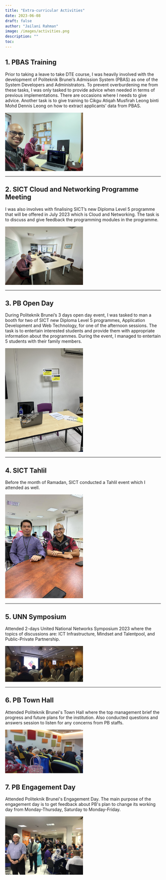 ```yaml
---
title: "Extra-curricular Activities"
date: 2023-06-08
draft: false
author: "Jailani Rahman"
image: /images/activities.png
description: ""
toc:
---
```


## 1. PBAS Training

Prior to taking a leave to take DTE course, I was heavily involved with the development of Politeknik Brunei’s Admission System (PBAS) as one of the System Developers and Administrators. To prevent overburdening me from these tasks, I was only tasked to provide advice when needed in terms of previous implementations. There are occasions where I needs to give advice. Another task is to give training to Cikgu Atiqah Musfirah Leong binti Mohd Dennis Leong on how to extract applicants’ data from PBAS.

<img src="resources/pbas_training.jpg" width="50%" height="50%" />

---

## 2. SICT Cloud and Networking Programme Meeting

I was also involves with finalising SICT’s new Diploma Level 5 programme that will be offered in July 2023 which is Cloud and Networking. The task is to discuss and give feedback the programming modules in the programme.

<img src="resources/network_meeting.jpg" width="50%" height="50%" />

---

## 3. PB Open Day

During Politeknik Brunei’s 3 days open day event, I was tasked to man a booth for two of SICT new Diploma Level 5 programmes, Application Development and Web Technology, for one of the afternoon sessions. The task is to entertain interested students and provide them with appropriate information about the programmes. During the event, I managed to entertain 5 students with their family members.

<img src="resources/pb_openday.jpg" width="50%" height="50%" />

---

## 4. SICT Tahlil

Before the month of Ramadan, SICT conducted a Tahlil event which I attended as well. 

<img src="resources/sict_tahlil.jpg" width="50%" height="50%" />

---

## 5. UNN Symposium

Attended 2-days United National Networks Symposium 2023 where the topics of discussions are: ICT Infrastructure, Mindset and Talentpool, and Public-Private Partnership.

<img src="resources/unn_symposium.jpeg" width="50%" height="50%" />

---

## 6. PB Town Hall

Attended Politeknik Brunei's Town Hall where the top management brief the progress and future plans for the institution. Also conducted questions and answers session to listen for any concerns from PB staffs.

<img src="resources/pb_townhall.jpeg" width="50%" height="50%" />

## 7. PB Engagement Day

Attended Politeknik Brunei's Engagement Day. The main purpose of the engagement day is to get feedback about PB's plan to change its working day from Monday-Thursday, Saturday to Monday-Friday.

<img src="resources/pb_engagementday.jpeg" width="50%" height="50%" />